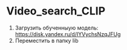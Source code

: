# Video_search_CLIP

1. Загрузить обученныую модель: https://disk.yandex.ru/d/IYVychsNzqJFUg
2. Переместить в папку lib

